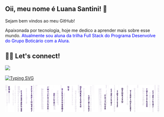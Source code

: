## Oii, meu nome é Luana Santini! 👋
Sejam bem vindos ao meu GitHub!

Apaixonada por tecnologia, hoje me dedico a aprender mais sobre esse mundo.
<span style="color:blue">Atualmente sou aluna da trilha Full Stack do Programa Desenvolve do Grupo Boticário com a Alura.</span>

## 🙋‍♀️ Let's connect!


[<img src="https://img.shields.io/badge/linkedin-%230077B5.svg?&style=for-the-badge&logo=linkedin&logoColor=white"/>](https://www.linkedin.com/in/luanasantini/)

<a href="https://git.io/typing-svg"><img src="https://readme-typing-svg.demolab.com?font=Montserrat&weight=600&duration=4000&pause=100&color=663999&background=9740FF00&center=true&vCenter=true&width=965&lines=Obrigada+pela+visita!" alt="Typing SVG" /></a>

<img src="https://raw.githubusercontent.com/Carol42/Carol42/main/assets/footer.png"/>
